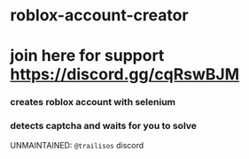 # roblox-account-creator
# join here for support https://discord.gg/cqRswBJM
### creates roblox account with selenium
### detects captcha and waits for you to solve


UNMAINTAINED: ``@trailisos`` discord
